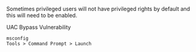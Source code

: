 Sometimes privileged users will not have privileged rights by default and this will need to be enabled.

UAC Bypass Vulnerability
```
msconfig
Tools > Command Prompt > Launch
```